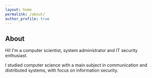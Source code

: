 ```yaml
---
layout: home
permalink: /about/
author_profile: true
---
```

## About
Hi! I'm a computer scientist, system administrator and IT security enthusiast.

I studied computer science with a main subject in communication and distributed systems, with focus on information security.
